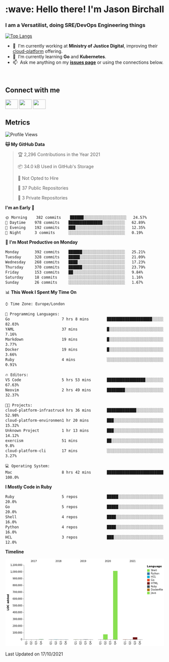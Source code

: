 <h1 align="left" id="jason-title">:wave: Hello there! I'm Jason Birchall</h1>
<h3 align="left">I am a Versatilist, doing SRE/DevOps Engineering things</h3>

[![Top Langs](https://github-readme-stats.vercel.app/api?username=jasonBirchall&show_icons=true&count_private=true&include_all_commits=true&theme=gruvbox)](https://github.com/anuraghazra/github-readme-stats)

- :office: &nbsp;I'm currently working at **Ministry of Justice Digital**, improving their [cloud-platform](https://github.com/ministryofjustice/cloud-platform) offering.
- :seedling: &nbsp;I’m currently learning **Go** and **Kubernetes**.
- :mailbox: &nbsp;Ask me anything on my **[issues page]** or using the connections below.


<br>

<h2>Connect with me</h2>
<p>
<a href="https://twitter.com/jsonBirchall" target="blank"><img align="center" src="https://cdn.jsdelivr.net/npm/simple-icons@3.0.1/icons/twitter.svg" alt="" height="30" width="40" /></a>
<a href="https://keybase.io/json0" target="blank"><img align="center" src="https://cdn.jsdelivr.net/npm/simple-icons@3.0.1/icons/keybase.svg" alt="" height="30" width="40" /></a>
<a href="https://www.reddit.com/user/kakorate" target="blank"><img align="center" src="https://cdn.jsdelivr.net/npm/simple-icons@3.0.1/icons/reddit.svg" alt="" height="30" width="40" /></a>
</p>

<h2>Metrics</h2>

<!--START_SECTION:waka-->
![Profile Views](http://img.shields.io/badge/Profile%20Views-0-blue)

**🐱 My GitHub Data** 

> 🏆 2,296 Contributions in the Year 2021
 > 
> 📦 34.0 kB Used in GitHub's Storage 
 > 
> 🚫 Not Opted to Hire
 > 
> 📜 37 Public Repositories 
 > 
> 🔑 3 Private Repositories  
 > 
**I'm an Early 🐤** 

```text
🌞 Morning    382 commits    ██████░░░░░░░░░░░░░░░░░░░   24.57% 
🌆 Daytime    978 commits    ███████████████░░░░░░░░░░   62.89% 
🌃 Evening    192 commits    ███░░░░░░░░░░░░░░░░░░░░░░   12.35% 
🌙 Night      3 commits      ░░░░░░░░░░░░░░░░░░░░░░░░░   0.19%

```
📅 **I'm Most Productive on Monday** 

```text
Monday       392 commits    ██████░░░░░░░░░░░░░░░░░░░   25.21% 
Tuesday      328 commits    █████░░░░░░░░░░░░░░░░░░░░   21.09% 
Wednesday    268 commits    ████░░░░░░░░░░░░░░░░░░░░░   17.23% 
Thursday     370 commits    ██████░░░░░░░░░░░░░░░░░░░   23.79% 
Friday       153 commits    ██░░░░░░░░░░░░░░░░░░░░░░░   9.84% 
Saturday     18 commits     ░░░░░░░░░░░░░░░░░░░░░░░░░   1.16% 
Sunday       26 commits     ░░░░░░░░░░░░░░░░░░░░░░░░░   1.67%

```


📊 **This Week I Spent My Time On** 

```text
⌚︎ Time Zone: Europe/London

💬 Programming Languages: 
Go                       7 hrs 8 mins        ████████████████████░░░░░   82.03% 
YAML                     37 mins             █░░░░░░░░░░░░░░░░░░░░░░░░   7.16% 
Markdown                 19 mins             █░░░░░░░░░░░░░░░░░░░░░░░░   3.77% 
Docker                   19 mins             █░░░░░░░░░░░░░░░░░░░░░░░░   3.66% 
Ruby                     4 mins              ░░░░░░░░░░░░░░░░░░░░░░░░░   0.91%

🔥 Editors: 
VS Code                  5 hrs 53 mins       █████████████████░░░░░░░░   67.63% 
Neovim                   2 hrs 49 mins       ████████░░░░░░░░░░░░░░░░░   32.37%

🐱‍💻 Projects: 
cloud-platform-infrastruc4 hrs 36 mins       █████████████░░░░░░░░░░░░   52.98% 
cloud-platform-environmen1 hr 20 mins        ███░░░░░░░░░░░░░░░░░░░░░░   15.32% 
Unknown Project          1 hr 13 mins        ███░░░░░░░░░░░░░░░░░░░░░░   14.12% 
exercism                 51 mins             ██░░░░░░░░░░░░░░░░░░░░░░░   9.8% 
cloud-platform-cli       17 mins             ░░░░░░░░░░░░░░░░░░░░░░░░░   3.27%

💻 Operating System: 
Mac                      8 hrs 42 mins       █████████████████████████   100.0%

```

**I Mostly Code in Ruby** 

```text
Ruby                     5 repos             █████░░░░░░░░░░░░░░░░░░░░   20.0% 
Go                       5 repos             █████░░░░░░░░░░░░░░░░░░░░   20.0% 
Shell                    4 repos             ████░░░░░░░░░░░░░░░░░░░░░   16.0% 
Python                   4 repos             ████░░░░░░░░░░░░░░░░░░░░░   16.0% 
HCL                      3 repos             ███░░░░░░░░░░░░░░░░░░░░░░   12.0%

```


**Timeline**

![Chart not found](https://raw.githubusercontent.com/jasonBirchall/jasonBirchall/main/charts/bar_graph.png) 


 Last Updated on 17/10/2021
<!--END_SECTION:waka-->

<!-- links -->

[issues page]: https://github.com/jasonBirchall/jasonBirchall/issues "jasonBirchall/issues"
